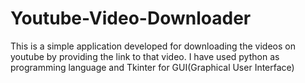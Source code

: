 # Youtube-Video-Downloader

This is a simple application developed for downloading the videos on youtube by providing the link to that video. I have used python as programming language and Tkinter for GUI(Graphical User Interface)
